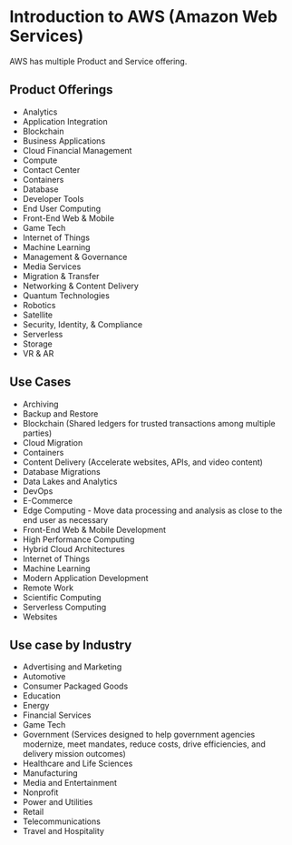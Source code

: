 # Introduction to AWS (Amazon Web Services)


AWS has multiple Product and Service offering.

## Product Offerings

* Analytics
* Application Integration
* Blockchain
* Business Applications
* Cloud Financial Management
* Compute
* Contact Center
* Containers
* Database
* Developer Tools
* End User Computing
* Front-End Web & Mobile
* Game Tech
* Internet of Things
* Machine Learning
* Management & Governance
* Media Services
* Migration & Transfer
* Networking & Content Delivery
* Quantum Technologies
* Robotics
* Satellite
* Security, Identity, & Compliance
* Serverless
* Storage
* VR & AR

## Use Cases

* Archiving
* Backup and Restore
* Blockchain (Shared ledgers for trusted transactions among multiple parties)
* Cloud Migration
* Containers
* Content Delivery (Accelerate websites, APIs, and video content)
* Database Migrations
* Data Lakes and Analytics
* DevOps
* E-Commerce
* Edge Computing - Move data processing and analysis as close to the end user as necessary
* Front-End Web & Mobile Development
* High Performance Computing
* Hybrid Cloud Architectures
* Internet of Things
* Machine Learning
* Modern Application Development
* Remote Work
* Scientific Computing
* Serverless Computing
* Websites

## Use case by Industry

* Advertising and Marketing
* Automotive
* Consumer Packaged Goods
* Education
* Energy
* Financial Services
* Game Tech
* Government (Services designed to help government agencies modernize, meet mandates, reduce costs, drive efficiencies, and delivery mission outcomes)
* Healthcare and Life Sciences
* Manufacturing
* Media and Entertainment
* Nonprofit
* Power and Utilities
* Retail
* Telecommunications
* Travel and Hospitality
